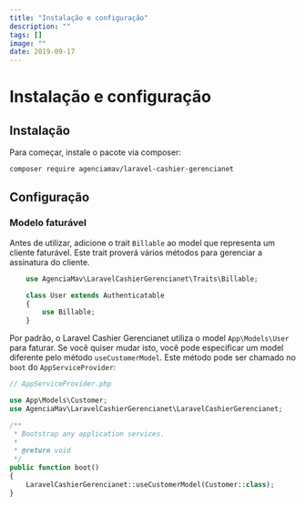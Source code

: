 ```yaml
---
title: "Instalação e configuração"
description: ""
tags: []
image: ""
date: 2019-09-17
---
```


# Instalação e configuração

## Instalação

Para começar, instale o pacote via composer:

```shell
composer require agenciamav/laravel-cashier-gerencianet
```

## Configuração


### Modelo faturável

Antes de utilizar, adicione o trait `Billable` ao model que representa um cliente faturável.
Este trait proverá vários métodos para gerenciar a assinatura do cliente.

```php
    use AgenciaMav\LaravelCashierGerencianet\Traits\Billable;

    class User extends Authenticatable
    {
        use Billable;
    }
```

Por padrão, o Laravel Cashier Gerencianet utiliza o model `App\Models\User` para faturar.
Se você quiser mudar isto, você pode especificar um model diferente pelo método `useCustomerModel`.
Este método pode ser chamado no `boot` do `AppServiceProvider`:

```php 
// AppServiceProvider.php

use App\Models\Customer;
use AgenciaMav\LaravelCashierGerencianet\LaravelCashierGerencianet;

/**
 * Bootstrap any application services.
 *
 * @return void
 */
public function boot()
{
    LaravelCashierGerencianet::useCustomerModel(Customer::class);
}
```
